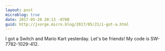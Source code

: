 ```yaml
---
layout: post
microblog: true
date: 2017-05-20 20:13 -0700
guid: http://jsorge.micro.blog/2017/05/21/i-got-a.html
---
```

I got a Switch and Mario Kart yesterday. Let's be friends! My code is SW-7782-1029-412.
